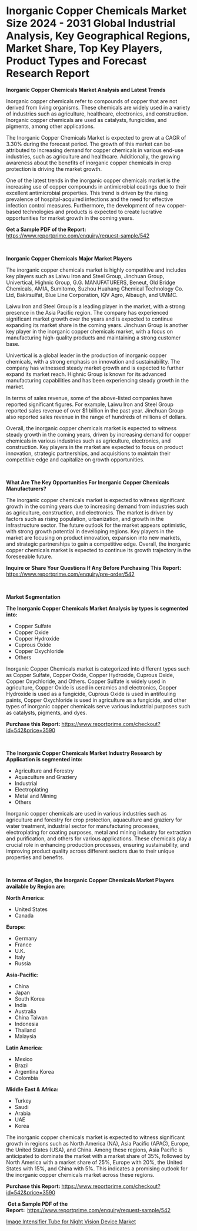<p><h1>Inorganic Copper Chemicals Market Size 2024 - 2031 Global Industrial Analysis, Key Geographical Regions, Market Share, Top Key Players, Product Types and Forecast Research Report</h1></p><p><strong>Inorganic Copper Chemicals Market Analysis and Latest Trends</strong></p>
<p><p>Inorganic copper chemicals refer to compounds of copper that are not derived from living organisms. These chemicals are widely used in a variety of industries such as agriculture, healthcare, electronics, and construction. Inorganic copper chemicals are used as catalysts, fungicides, and pigments, among other applications.</p><p>The Inorganic Copper Chemicals Market is expected to grow at a CAGR of 3.30% during the forecast period. The growth of this market can be attributed to increasing demand for copper chemicals in various end-use industries, such as agriculture and healthcare. Additionally, the growing awareness about the benefits of inorganic copper chemicals in crop protection is driving the market growth.</p><p>One of the latest trends in the inorganic copper chemicals market is the increasing use of copper compounds in antimicrobial coatings due to their excellent antimicrobial properties. This trend is driven by the rising prevalence of hospital-acquired infections and the need for effective infection control measures. Furthermore, the development of new copper-based technologies and products is expected to create lucrative opportunities for market growth in the coming years.</p></p>
<p><strong>Get a Sample PDF of the Report:&nbsp;</strong> <a href="https://www.reportprime.com/enquiry/request-sample/542">https://www.reportprime.com/enquiry/request-sample/542</a></p>
<p>&nbsp;</p>
<p><strong>Inorganic Copper Chemicals Major Market Players</strong></p>
<p><p>The inorganic copper chemicals market is highly competitive and includes key players such as Laiwu Iron and Steel Group, Jinchuan Group, Univertical, Highnic Group, G.G. MANUFATURERS, Beneut, Old Bridge Chemicals, AMIA, Sumitomo, Suzhou Huahang Chemical Technology Co. Ltd, Bakirsulfat, Blue Line Corporation, IQV Agro, Albaugh, and UMMC.</p><p>Laiwu Iron and Steel Group is a leading player in the market, with a strong presence in the Asia Pacific region. The company has experienced significant market growth over the years and is expected to continue expanding its market share in the coming years. Jinchuan Group is another key player in the inorganic copper chemicals market, with a focus on manufacturing high-quality products and maintaining a strong customer base.</p><p>Univertical is a global leader in the production of inorganic copper chemicals, with a strong emphasis on innovation and sustainability. The company has witnessed steady market growth and is expected to further expand its market reach. Highnic Group is known for its advanced manufacturing capabilities and has been experiencing steady growth in the market.</p><p>In terms of sales revenue, some of the above-listed companies have reported significant figures. For example, Laiwu Iron and Steel Group reported sales revenue of over $1 billion in the past year. Jinchuan Group also reported sales revenue in the range of hundreds of millions of dollars.</p><p>Overall, the inorganic copper chemicals market is expected to witness steady growth in the coming years, driven by increasing demand for copper chemicals in various industries such as agriculture, electronics, and construction. Key players in the market are expected to focus on product innovation, strategic partnerships, and acquisitions to maintain their competitive edge and capitalize on growth opportunities.</p></p>
<p>&nbsp;</p>
<p><strong>What Are The Key Opportunities For Inorganic Copper Chemicals Manufacturers?</strong></p>
<p><p>The inorganic copper chemicals market is expected to witness significant growth in the coming years due to increasing demand from industries such as agriculture, construction, and electronics. The market is driven by factors such as rising population, urbanization, and growth in the infrastructure sector. The future outlook for the market appears optimistic, with strong growth potential in developing regions. Key players in the market are focusing on product innovation, expansion into new markets, and strategic partnerships to gain a competitive edge. Overall, the inorganic copper chemicals market is expected to continue its growth trajectory in the foreseeable future.</p></p>
<p><strong>Inquire or Share Your Questions If Any Before Purchasing This Report:</strong> <a href="https://www.reportprime.com/enquiry/pre-order/542">https://www.reportprime.com/enquiry/pre-order/542</a></p>
<p>&nbsp;</p>
<p><strong>Market Segmentation</strong></p>
<p><strong>The Inorganic Copper Chemicals Market Analysis by types is segmented into:</strong></p>
<p><ul><li>Copper Sulfate</li><li>Copper Oxide</li><li>Copper Hydroxide</li><li>Cuprous Oxide</li><li>Copper Oxychloride</li><li>Others</li></ul></p>
<p><p>Inorganic Copper Chemicals market is categorized into different types such as Copper Sulfate, Copper Oxide, Copper Hydroxide, Cuprous Oxide, Copper Oxychloride, and Others. Copper Sulfate is widely used in agriculture, Copper Oxide is used in ceramics and electronics, Copper Hydroxide is used as a fungicide, Cuprous Oxide is used in antifouling paints, Copper Oxychloride is used in agriculture as a fungicide, and other types of inorganic copper chemicals serve various industrial purposes such as catalysts, pigments, and dyes.</p></p>
<p><strong>Purchase this Report:&nbsp;</strong><a href="https://www.reportprime.com/checkout?id=542&price=3590">https://www.reportprime.com/checkout?id=542&price=3590</a></p>
<p>&nbsp;</p>
<p><strong>The Inorganic Copper Chemicals Market Industry Research by Application is segmented into:</strong></p>
<p><ul><li>Agriculture and Forestry</li><li>Aquaculture and Graziery</li><li>Industrial</li><li>Electroplating</li><li>Metal and Mining</li><li>Others</li></ul></p>
<p><p>Inorganic copper chemicals are used in various industries such as agriculture and forestry for crop protection, aquaculture and graziery for water treatment, industrial sector for manufacturing processes, electroplating for coating purposes, metal and mining industry for extraction and purification, and others for various applications. These chemicals play a crucial role in enhancing production processes, ensuring sustainability, and improving product quality across different sectors due to their unique properties and benefits.</p></p>
<p>&nbsp;</p>
<p><strong>In terms of Region, the Inorganic Copper Chemicals Market Players available by Region are:</strong></p>
<p>
    <p> <strong> North America: </strong>
        <ul>
            <li>United States</li>
            <li>Canada</li>
        </ul>
        </p> 
    <p> <strong> Europe: </strong>
        <ul>
            <li>Germany</li>
            <li>France</li>
            <li>U.K.</li>
            <li>Italy</li>
            <li>Russia</li>
        </ul>
        </p> 
    <p> <strong> Asia-Pacific: </strong>
        <ul>
            <li>China</li>
            <li>Japan</li>
            <li>South Korea</li>
            <li>India</li>
            <li>Australia</li>
            <li>China Taiwan</li>
            <li>Indonesia</li>
            <li>Thailand</li>
            <li>Malaysia</li>
        </ul>
        </p> 
    <p> <strong> Latin America: </strong>
        <ul>
            <li>Mexico</li>
            <li>Brazil</li>
            <li>Argentina Korea</li>
            <li>Colombia</li>
        </ul>
        </p> 
    <p> <strong> Middle East & Africa: </strong>
        <ul>
            <li>Turkey</li>
            <li>Saudi</li>
            <li>Arabia</li>
            <li>UAE</li>
            <li>Korea</li>
        </ul>
    </p>
    </p>
<p><p>The inorganic copper chemicals market is expected to witness significant growth in regions such as North America (NA), Asia Pacific (APAC), Europe, the United States (USA), and China. Among these regions, Asia Pacific is anticipated to dominate the market with a market share of 35%, followed by North America with a market share of 25%, Europe with 20%, the United States with 15%, and China with 5%. This indicates a promising outlook for the inorganic copper chemicals market across these regions.</p></p>
<p><strong>Purchase this Report: </strong><a href="https://www.reportprime.com/checkout?id=542&price=3590">https://www.reportprime.com/checkout?id=542&price=3590</a></p>
<p>&nbsp;<strong>Get a Sample PDF of the Report:&nbsp;&nbsp;</strong><a href="https://www.reportprime.com/enquiry/request-sample/542">https://www.reportprime.com/enquiry/request-sample/542</a></p>
<p><strong></strong></p>
<p><p><a href="https://eight-handstand-8fb.notion.site/Image-Intensifier-Tube-for-Night-Vision-Device-Market-Size-and-Growth-Market-Segmentation-Regional-0fd496b0701948adbf69889c210fc9b2">Image Intensifier Tube for Night Vision Device Market</a></p></p>